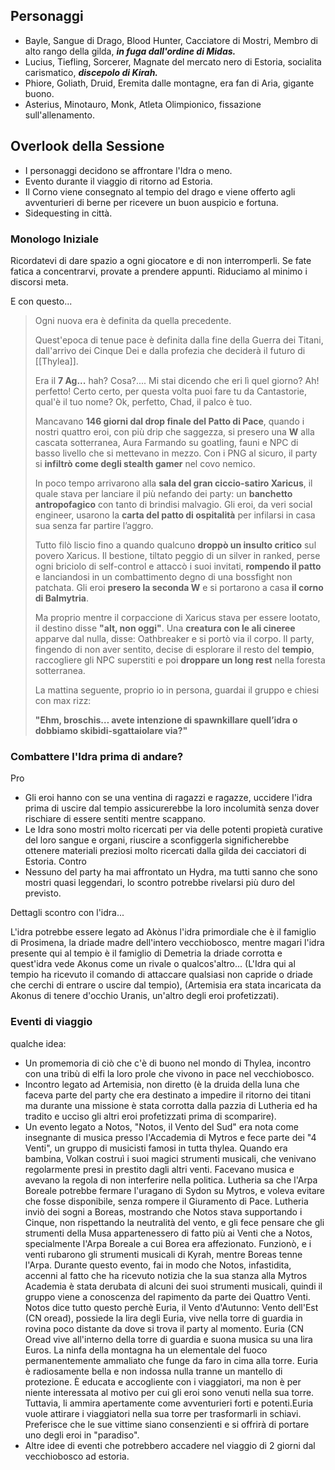 ## Personaggi  
- Bayle, Sangue di Drago, Blood Hunter, Cacciatore di Mostri, Membro di alto rango della gilda, ***in fuga dall'ordine di Midas.***
- Lucius, Tiefling, Sorcerer, Magnate del mercato nero di Estoria, socialita carismatico, ***discepolo di Kirah.***
- Phiore, Goliath, Druid, Eremita dalle montagne, era fan di Aria, gigante buono.
- Asterius, Minotauro, Monk, Atleta Olimpionico, fissazione sull'allenamento.

## Overlook della Sessione
- I personaggi decidono se affrontare l'Idra o meno.
- Evento durante il viaggio di ritorno ad Estoria.
- Il Corno viene consegnato al tempio del drago e viene offerto agli avventurieri di berne per ricevere un buon auspicio e fortuna.
- Sidequesting in città.
  
### Monologo Iniziale
Ricordatevi di dare spazio a ogni giocatore e di non interromperli.
Se fate fatica a concentrarvi, provate a prendere appunti.
Riduciamo al minimo i discorsi meta.

E con questo...
> Ogni nuova era è definita da quella precedente.
> 
> Quest'epoca di tenue pace è definita dalla fine della Guerra dei Titani, dall'arrivo dei Cinque Dei e dalla profezia che deciderà il futuro di [[Thylea]].
> 
> Era il **7 Ag...** hah? Cosa?....
> Mi stai dicendo che eri lì quel giorno? Ah! perfetto!
> Certo certo, per questa volta puoi fare tu da Cantastorie, qual'è il tuo nome?
> Ok, perfetto, Chad, il palco è tuo.
> 
> Mancavano **146 giorni dal drop finale del Patto di Pace**, quando i nostri quattro eroi, con più drip che saggezza, si presero una **W** alla cascata sotterranea, Aura Farmando su goatling, fauni e NPC di basso livello che si mettevano in mezzo. Con i PNG al sicuro, il party si **infiltrò come degli stealth gamer** nel covo nemico.
> 
> In poco tempo arrivarono alla **sala del gran ciccio-satiro Xaricus**, il quale stava per lanciare il più nefando dei party: un **banchetto antropofagico** con tanto di brindisi malvagio. Gli eroi, da veri social engineer, usarono la **carta del patto di ospitalità** per infilarsi in casa sua senza far partire l’aggro.
> 
> Tutto filò liscio fino a quando qualcuno **droppò un insulto critico** sul povero Xaricus. Il bestione, tiltato peggio di un silver in ranked, perse ogni briciolo di self-control e attaccò i suoi invitati, **rompendo il patto** e lanciandosi in un combattimento degno di una bossfight non patchata. Gli eroi **presero la seconda W** e si portarono a casa **il corno di Balmytria**.
> 
> Ma proprio mentre il corpaccione di Xaricus stava per essere lootato, il destino disse **"alt, non oggi"**. Una **creatura con le ali cineree** apparve dal nulla, disse: Oathbreaker e si portò via il corpo. Il party, fingendo di non aver sentito, decise di esplorare il resto del **tempio**, raccogliere gli NPC superstiti e poi **droppare un long rest** nella foresta sotterranea.
> 
> La mattina seguente, proprio io in persona, guardai il gruppo e chiesi con max rizz:
> 
> **"Ehm, broschis… avete intenzione di spawnkillare quell’idra o dobbiamo skibidi-sgattaiolare via?"**

### Combattere l'Idra prima di andare?
Pro
- Gli eroi hanno con se una ventina di ragazzi e ragazze, uccidere l'idra prima di uscire dal tempio assicurerebbe la loro incolumità senza dover rischiare di essere sentiti mentre scappano.
- Le Idra sono mostri molto ricercati per via delle potenti propietà curative del loro sangue e  organi, riuscire a sconfiggerla significherebbe ottenere materiali preziosi molto ricercati dalla gilda dei cacciatori di Estoria.
Contro
- Nessuno del party ha mai affrontato un Hydra, ma tutti sanno che sono mostri quasi leggendari, lo scontro potrebbe rivelarsi più duro del previsto.

Dettagli scontro con l'idra...

L'idra potrebbe essere legato ad Akònus l'idra primordiale che è il famiglio di Prosimena, la driade madre dell'intero vecchiobosco, mentre magari l'idra presente qui al tempio è il famiglio di Demetria la driade corrotta e quest'idra vede Akonus come un rivale o qualcos'altro... (L'Idra qui al tempio ha ricevuto il comando di attaccare qualsiasi non capride o driade che cerchi di entrare o uscire dal tempio), (Artemisia era stata incaricata da Akonus di tenere d'occhio Uranis, un'altro degli eroi profetizzati).

### Eventi di viaggio
qualche idea:
- Un promemoria di ciò che c'è di buono nel mondo di Thylea, incontro con una tribù di elfi  la loro prole che vivono in pace nel vecchiobosco.
- Incontro legato ad Artemisia, non diretto (è la druida della luna che faceva parte del party che era destinato a impedire il ritorno dei titani ma durante una missione è stata corrotta dalla pazzia di Lutheria ed ha tradito e ucciso gli altri eroi profetizzati prima di scomparire).
- Un evento legato a Notos, "Notos, il Vento del Sud" era nota come insegnante di musica presso l'Accademia di Mytros e fece parte dei "4 Venti", un gruppo di musicisti famosi in tutta thylea. Quando era bambina, Volkan costruì i suoi magici strumenti musicali, che venivano regolarmente presi in prestito dagli altri venti. Facevano musica e avevano la regola di non interferire nella politica. Lutheria sa che l'Arpa Boreale potrebbe fermare l'uragano di Sydon su Mytros, e voleva evitare che fosse disponibile, senza rompere il Giuramento di Pace. Lutheria inviò dei sogni a Boreas, mostrando che Notos stava supportando i Cinque, non rispettando la neutralità del vento, e gli fece pensare che gli strumenti della Musa appartenessero di fatto più ai Venti che a Notos, specialmente l'Arpa Boreale a cui Borea era affezionato. Funzionò, e i venti rubarono gli strumenti musicali di Kyrah, mentre Boreas tenne l'Arpa. Durante questo evento, fai in modo che Notos, infastidita, accenni al fatto che ha ricevuto notizia che la sua stanza alla Mytros Academia è stata derubata di alcuni dei suoi strumenti musicali, quindi il gruppo viene a conoscenza del rapimento da parte dei Quattro Venti. Notos dice tutto questo perchè Euria, il Vento d'Autunno: Vento dell'Est (CN oread), possiede la lira degli Euria, vive nella torre di guardia in rovina poco distante da dove si trova il party al momento. Euria (CN Oread vive all'interno della torre di guardia e suona musica su una lira Euros. La ninfa della montagna ha un elementale del fuoco permanentemente ammaliato che funge da faro in cima alla torre. Euria è radiosamente bella e non indossa nulla tranne un mantello di protezione. È educata e accogliente con i viaggiatori, ma non è per niente interessata al motivo per cui gli eroi sono venuti nella sua torre. Tuttavia, li ammira apertamente come avventurieri forti e potenti.Euria vuole attirare i viaggiatori nella sua torre per trasformarli in schiavi. Preferisce che le sue vittime siano consenzienti e si offrirà di portare uno degli eroi in "paradiso".
- Altre idee di eventi che potrebbero accadere nel viaggio di 2 giorni dal vecchiobosco ad estoria.